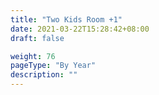 ```yaml
---
title: "Two Kids Room +1"
date: 2021-03-22T15:28:42+08:00
draft: false

weight: 76
pageType: "By Year"
description: ""
---
```

